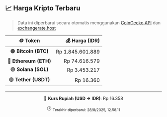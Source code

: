

<!-- HARGA_KRIPTO -->
## 📈 Harga Kripto Terbaru

> Data ini diperbarui secara otomatis menggunakan [CoinGecko API](https://www.coingecko.com/) dan [exchangerate.host](https://exchangerate.host/)

<div align="center">

| 🪙 Token | 💰 Harga (IDR) |
|:------:|---------------:|
| 🟠 **Bitcoin (BTC)**   | Rp 1.845.601.889 |
| 🔵 **Ethereum (ETH)**  | Rp 74.616.579 |
| 🟣 **Solana (SOL)**    | Rp 3.453.217 |
| 🟢 **Tether (USDT)**   | Rp 16.360 |

---

💱 **Kurs Rupiah (USD → IDR)**: Rp 16.358

🕒 <sub>Terakhir diperbarui: 28/8/2025, 12.58.11</sub>

</div>
<!-- /HARGA_KRIPTO -->
